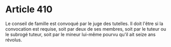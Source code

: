 # Article 410

Le conseil de famille est convoqué par le juge des tutelles. Il doit l'être si la convocation est requise, soit par deux de ses membres, soit par le tuteur ou le subrogé tuteur, soit par le mineur lui-même pourvu qu'il ait seize ans révolus.